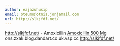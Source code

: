 ```yaml
---
author: eajazuhusip
email: oteumo@otnis.jonjamail.com
url: http://slkjfdf.net/
---
```


http://slkjfdf.net/ - Amoxicillin <a href="http://slkjfdf.net/">Amoxicillin 500 Mg</a> ons.zxak.blog.dandart.co.uk.vsp.cc http://slkjfdf.net/